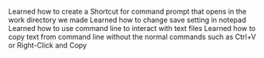 Learned how to create a Shortcut for command prompt that opens in the work directory we made
Learned how to change save setting in notepad
Learned how to use command line to interact with text files
Learned how to copy text from command line without the normal commands such as Ctrl+V or Right-Click and Copy
